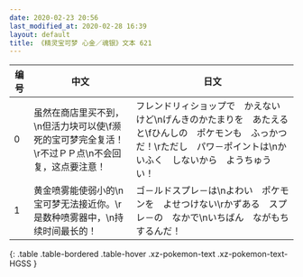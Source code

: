 ```yaml
---
date: 2020-02-23 20:56
last_modified_at: 2020-02-28 16:39
layout: default
title: 《精灵宝可梦 心金／魂银》文本 621
---
```

| 编号 | 中文 | 日文 |
| ---- | ---- | ---- |
| 0 | 虽然在商店里买不到，\n但活力块可以使\f濒死的宝可梦完全复活！\r不过ＰＰ点\n不会回复，这点要注意！ | フレンドリィショップで　かえないけど\nげんきのかたまりを　あたえると\fひんしの　ポケモンも　ふっかつだ！\rただし　パワ－ポイントは\nかいふく　しないから　ようちゅうい！ |
| 1 | 黄金喷雾能使弱小的\n宝可梦无法接近你。\r是数种喷雾器中，\n持续时间最长的！ | ゴ－ルドスプレ－は\nよわい　ポケモンを　よせつけない\rかずある　スプレ－の　なかで\nいちばん　ながもち　するんだ！ |
{: .table .table-bordered .table-hover .xz-pokemon-text .xz-pokemon-text-HGSS }